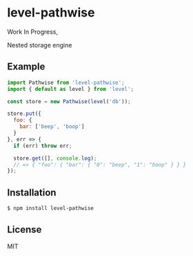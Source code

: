 
# level-pathwise

  Work In Progress,

  Nested storage engine

## Example

```js
import Pathwise from 'level-pathwise';
import { default as level } from 'level';

const store = new Pathwise(level('db'));

store.put({
  foo: {
    bar: ['beep', 'boop']   
  }
}, err => {
  if (err) throw err;

  store.get([], console.log);
  // => { "foo": { "bar": { "0": "beep", "1": "boop" } } }
});
```

## Installation

```bash
$ npm install level-pathwise
```

## License

  MIT

